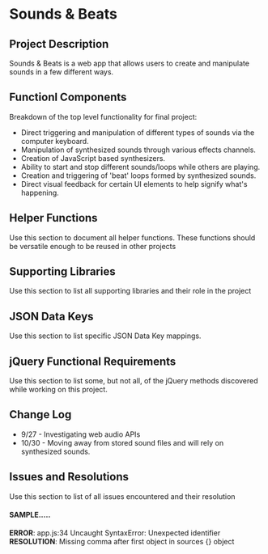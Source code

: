 # Sounds & Beats

## Project Description

Sounds & Beats is a web app that allows users to create and manipulate sounds in a few different ways.

## Functionl Components

Breakdown of the top level functionality for final project:

* Direct triggering and manipulation of different types of sounds via the computer keyboard.
* Manipulation of synthesized sounds through various effects channels.
* Creation of JavaScript based synthesizers.
* Ability to start and stop different sounds/loops while others are playing.
* Creation and triggering of 'beat' loops formed by synthesized sounds.
* Direct visual feedback for certain UI elements to help signify what's happening.


## Helper Functions
Use this section to document all helper functions. These functions should be versatile enough to be reused in other projects

## Supporting Libraries
 Use this section to list all supporting libraries and their role in the project

## JSON Data Keys
 Use this section to list specific JSON Data Key mappings.  

## jQuery Functional Requirements
 Use this section to list some, but not all, of the jQuery methods discovered while working on this project.

## Change Log
* 9/27 - Investigating web audio APIs
* 10/30 - Moving away from stored sound files and will rely on synthesized sounds.

## Issues and Resolutions
 Use this section to list of all issues encountered and their resolution

#### SAMPLE.....
**ERROR**: app.js:34 Uncaught SyntaxError: Unexpected identifier                                
**RESOLUTION**: Missing comma after first object in sources {} object
